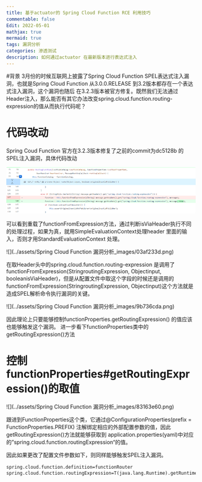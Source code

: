 ```yaml
---
title: 基于actuator的 Spring Cloud Function RCE 利用技巧
commentable: false
Edit: 2022-05-01
mathjax: true
mermaid: true
tags: 漏洞分析
categories: 渗透测试
description: 如何通过actuator 在最新版本进行表达式注入
---
```


#背景
3月份的时候互联网上披露了Spring Cloud Function SPEL表达式注入漏洞，也就是Spring Cloud Function  从3.0.0.RELEASE 到3.2版本都存在一个表达式注入漏洞，这个漏洞也随后
在3.2.3版本被官方修复。既然我们无法通过Header注入，那么能否有其它办法改变spring.cloud.function.routing-expression的值从而执行代码呢？

# 代码改动
Spring Coud Function 官方在3.2.3版本修复了之前的commit为dc5128b 的SPEL注入漏洞，具体代码改动

![](../assets/SpringCloudFunction漏洞分析_images/913756d2.png)

可以看到重载了functionFromExpression方法，通过判断isViaHeader执行不同的处理过程，如果为真，就用SimpleEvaluationContext处理header 里面的输入，否则才用StandardEvaluationContext 处理。

![](../assets/Spring Cloud Function 漏洞分析_images/03af233d.png)

在取Header头中的spring.cloud.function.routing-expression 是调用了functionFromExpression(StringroutingExpression, Objectinput, booleanisViaHeader)，但是从配置文件中取这个字段的时候还是调用的functionFromExpression(StringroutingExpression, Objectinput)这个方法就是造成SPEL解析命令执行漏洞的关键。

![](../assets/Spring Cloud Function 漏洞分析_images/9b736cda.png)

因此理论上只要能够控制functionProperties.getRoutingExpression() 的值应该也能够触发这个漏洞。
进一步看下functionProperties类中的getRoutingExpression()方法

# 控制 functionProperties#getRoutingExpression()的取值

![](../assets/Spring Cloud Function 漏洞分析_images/83163e60.png)

跟进到FunctionProperties这个类，它通过@ConfigurationProperties(prefix = FunctionProperties.PREFIX) 注解绑定相应的外部配置参数的值，因此getRoutingExpression()方法就能够获取到
application.properties(yaml)中对应的”spring.cloud.function.routingExpression“的值。

因此如果更改了配置文件参数如下，则同样能够触发SPEL注入漏洞。
```jsregexp
spring.cloud.function.definition=functionRouter
spring.cloud.function.routingExpression=T(java.lang.Runtime).getRuntime().exec("calc")
```


